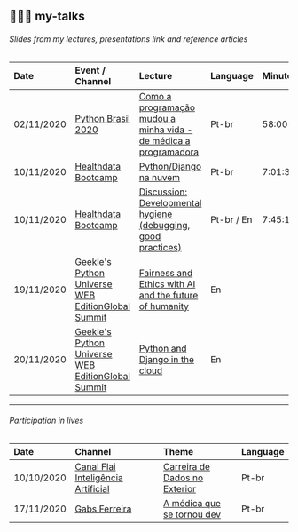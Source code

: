 ## 👩🏻‍💻 my-talks
###### Slides from my lectures, presentations link and reference articles

Date | Event / Channel | Lecture | Language | Minute
:--- | :--- | :--- | :--- | :---
02/11/2020 | [Python Brasil 2020](https://2020.pythonbrasil.org.br/) | [Como a programação mudou a minha vida - de médica a programadora](https://www.youtube.com/watch?v=JM2BSgSDmi8&t=3489s) | Pt-br | 58:00
10/11/2020 | [Healthdata Bootcamp](http://www.bootcamp.dadosesaude.com/) | [Python/Django na nuvem](https://www.youtube.com/watch?v=HkblR-Kiq1I&t=7071s) | Pt-br | 7:01:32
10/11/2020 | [Healthdata Bootcamp](http://www.bootcamp.dadosesaude.com/) | [Discussion: Developmental hygiene (debugging, good practices)](https://www.youtube.com/watch?v=HkblR-Kiq1I&t=7071s) | Pt-br / En | 7:45:19
19/11/2020 | [Geekle's Python Universe WEB EditionGlobal Summit](https://python.geekle.us/#speakers) | [Fairness and Ethics with AI and the future of humanity]() | En |
20/11/2020 | [Geekle's Python Universe WEB EditionGlobal Summit](https://python.geekle.us/#speakers) | [Python and Django in the cloud]() | En |

- - -

###### Participation in lives

Date | Channel | Theme | Language
:--- | :--- | :--- | :---
10/10/2020 | [Canal Flai Inteligência Artificial](https://www.youtube.com/channel/UCbX5jWHGu-6_4CRhLmRuxcQ) | [Carreira de Dados no Exterior](https://www.youtube.com/watch?v=vExYIFW_OG8&t=1s) | Pt-br |
17/11/2020 | [Gabs Ferreira](https://www.youtube.com/channel/UCIQ4a2e9ZcDQhA7QU9NllKg) | [A médica que se tornou dev](https://www.youtube.com/watch?v=ZgJhKcucrWM) | Pt-br |